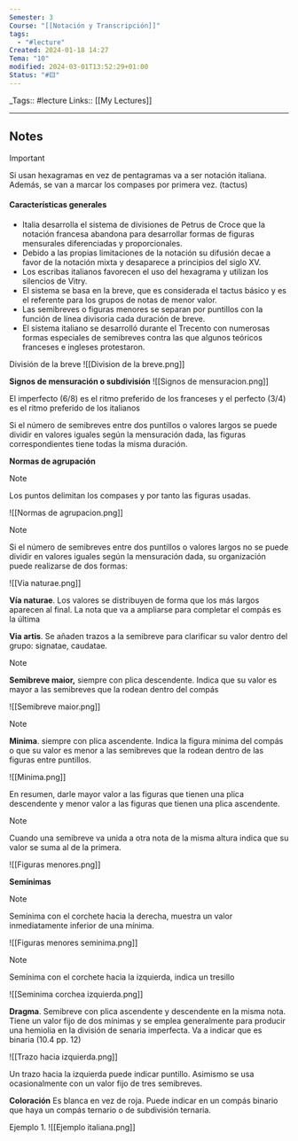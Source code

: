 ```yaml
---
Semester: 3
Course: "[[Notación y Transcripción]]"
tags:
  - "#lecture"
Created: 2024-01-18 14:27
Tema: "10"
modified: 2024-03-01T13:52:29+01:00
Status: "#🟨"
---
```


\_Tags::  #lecture 
Links:: [[My Lectures]]
___

## Notes

> [!important] 
> Si usan hexagramas en vez de pentagramas va a ser notación italiana. Además, se van a marcar los compases por primera vez. (tactus)
> 

#### Características generales

- Italia desarrolla el sistema de divisiones de Petrus de Croce que la notación francesa abandona para desarrollar formas de figuras mensurales diferenciadas y proporcionales.
- Debido a las propias limitaciones de la notación su difusión decae a favor de la notación mixta y desaparece a principios del siglo XV.
- Los escribas italianos favorecen el uso del hexagrama y utilizan los silencios de Vitry.
- El sistema se basa en la breve, que es considerada el tactus básico y es el referente para los grupos de notas de menor valor.
- Las semibreves o figuras menores se separan por puntillos con la función de línea divisoria cada duración de breve.
- El sistema italiano se desarrolló durante el Trecento con numerosas formas especiales de semibreves contra las que algunos teóricos franceses e ingleses protestaron.


División de la breve
![[Division de la breve.png]]

**Signos de mensuración o subdivisión**
![[Signos de mensuracion.png]]

El imperfecto (6/8) es el ritmo preferido de los franceses y el perfecto (3/4) es el ritmo preferido de los italianos

Si el número de semibreves entre dos puntillos o valores largos se puede dividir en valores iguales según la mensuración dada, las figuras correspondientes tiene todas la misma duración.

**Normas de agrupación**
> [!note]
> Los puntos delimitan los compases y por tanto las figuras usadas.
> 
![[Normas de agrupacion.png]]


> [!note]
> Si el número de semibreves entre dos puntillos o valores largos no se puede dividir en valores iguales según la mensuración dada, su organización puede realizarse de dos formas:
> 
> 
> ![[Via naturae.png]]
> 
> **Vía naturae**. Los valores se distribuyen de forma que los más largos aparecen al final. La nota que va a ampliarse para completar el compás es la última
>   
> **Via artis**. Se añaden trazos a la semibreve para clarificar su valor dentro del grupo: signatae, caudatae.

> [!note]
> **Semibreve maior,** siempre con plica descendente. Indica que su valor es mayor a las semibreves que la rodean dentro del compás
> 
![[Semibreve maior.png]]
> 

> [!note]
> **Minima**. siempre con plica ascendente. Indica la figura minima del compás o que su valor es menor a las semibreves que la rodean dentro de las figuras entre puntillos.
> 
![[Minima.png]]
> 

En resumen, darle mayor valor a las figuras que tienen una plica descendente y menor valor a las figuras que tienen una plica ascendente.


> [!note]
> Cuando una semibreve va unida a otra nota de la misma altura indica que su valor se suma al de la primera. 
> 
![[Figuras menores.png]]
> 

**Semínimas**

> [!note]
> Semínima con el corchete hacia la derecha, muestra un valor inmediatamente inferior de una mínima.
> 
> ![[Figuras menores seminima.png]]
> 


> [!note]
> Semínima con el corchete hacia la izquierda, indica un tresillo
> 
> ![[Seminima corchea izquierda.png]]
> 



**Dragma**. Semibreve con plica ascendente y descendente en la misma nota. Tiene un valor fijo de dos mínimas y se emplea generalmente para producir una hemiolia en la división de senaria imperfecta. Va a indicar que es binaria (10.4 pp. 12)


![[Trazo hacia izquierda.png]]

Un trazo hacia la izquierda puede indicar puntillo. Asimismo se usa ocasionalmente con un valor fijo de tres semibreves.

**Coloración**
Es blanca en vez de roja. Puede indicar en un compás binario que haya un compás ternario o de subdivisión ternaria.

Ejemplo 1.
![[Ejemplo italiana.png]]




